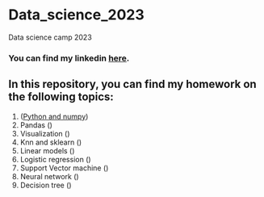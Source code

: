 # Data_science_2023
Data science camp 2023

### You can find my linkedin [here](https://www.linkedin.com/in/sviatoslav-krushelnytskyi-18067124b/).

## In this repository, you can find my homework on the following topics:
1. ([Python and numpy](https://github.com/Sviatoslav1886/Data_science_2023/blob/main/homework_lesson_2.ipynb))
2. Pandas ()
3. Visualization ()
4. Knn and sklearn ()
5. Linear models ()
6. Logistic regression ()
7. Support Vector machine ()
8. Neural network ()
9. Decision tree ()
